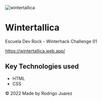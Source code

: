 ![wintertallica](https://user-images.githubusercontent.com/99626780/190262691-229dc964-90c5-4476-a988-33d45eb0a45a.png)

# Wintertallica

Escuela Dev Rock - Winterhack Challenge 01

https://wintertallica.web.app/

## Key Technologies used
- HTML
- CSS

© 2022 Made by Rodrigo Juarez
